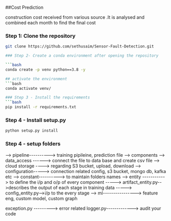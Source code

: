 ##Cost Prediction 

construction cost received from various source .It is analysed and combined each month to find the final cost 



### Step 1: Clone the repository
```bash
git clone https://github.com/sethusaim/Sensor-Fault-Detection.git

### Step 2- Create a conda environment after opening the repository

```bash
conda create -p venv python==3.8 -y

## activate the environment
```bash
conda activate venv/

### Step 3 - Install the requirements
```bash
pip install -r requirements.txt
```

### Step 4 - Install setup.py
```bash
python setup.py install
```


### Step 4 - setup folders
--> pipeline----------> training pipileine, prediction file
--> components
--> data_access ------> connect the file to data base and create csv file
--> cloud storage ----> regarding S3 bucket, upload, download
--> configuration-----> connection related config, s3 bucket, mongo db, kafka etc
--> constant----------> to maintain folders names
--> entity -----------> to define the i/p and o/p of every component
                 -----> artifact_entity.py-->describes the output of each stage in training data
                 -----> config_entity.py-->i/p to the every stage 
--> ml----------------> feature eng, custom model, custom graph

exception.py ---------> error related 
logger.py-------------> audit your code
